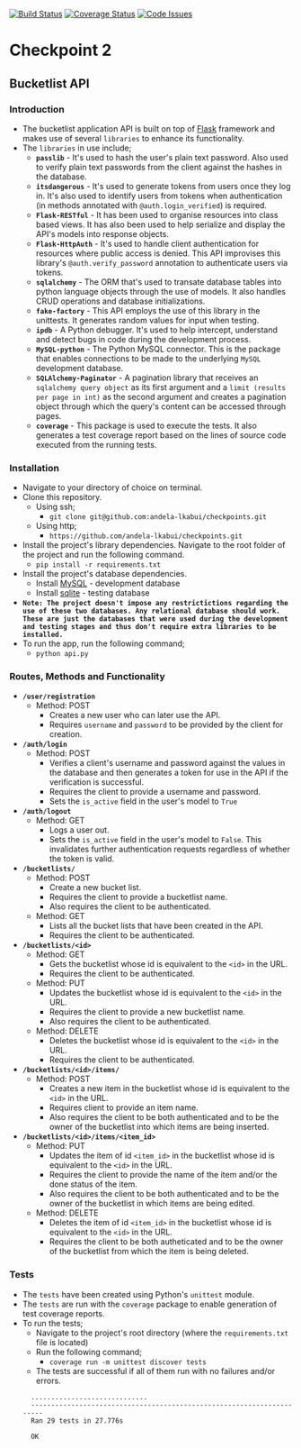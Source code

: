 [![Build Status](https://travis-ci.org/andela-lkabui/checkpoint2.svg?branch=develop)](https://travis-ci.org/andela-lkabui/checkpoint2)
[![Coverage Status](https://coveralls.io/repos/andela-lkabui/checkpoint2/badge.svg?branch=develop&service=github)](https://coveralls.io/github/andela-lkabui/checkpoint2?branch=develop)
[![Code Issues](https://www.quantifiedcode.com/api/v1/project/060712fe227e4c2387ebd9fee6b7da22/badge.svg)](https://www.quantifiedcode.com/app/project/060712fe227e4c2387ebd9fee6b7da22)
# Checkpoint 2

## Bucketlist API

### Introduction
* The bucketlist application API is built on top of [Flask](http://flask.pocoo.org) framework and makes use of several `libraries` to enhance its functionality.
* The `libraries` in use include;
   * **`passlib`** - It's used to hash the user's plain text password. Also used to verify plain text passwords from the client against the hashes in the database.
   * **`itsdangerous`** - It's used to generate tokens from users once they log in. It's also used to identify users from tokens when authentication (in methods annotated with `@auth.login_verified`) is required.
   * **`Flask-RESTful`** - It has been used to organise resources into class based views. It has also been used to help serialize and display the API's models into response objects.
   * **`Flask-HttpAuth`** - It's used to handle client authentication for resources where public access is denied. This API improvises this library's `@auth.verify_password` annotation to authenticate users via tokens.
   * **`sqlalchemy`** - The ORM that's used to transate database tables into python language objects through the use of models. It also handles CRUD operations and database initializations.
   * **`fake-factory`** - This API employs the use of this library in the unittests. It generates random values for input when testing.
   * **`ipdb`** - A Python debugger. It's used to help intercept, understand and detect bugs in code during the development process.
   * **`MySQL-python`** - The Python MySQL connector. This is the package that enables connections to be made to the underlying `MySQL` development database.
   * **`SQLAlchemy-Paginator`** - A pagination library that receives an `sqlalchemy query object` as its first argument and a `limit (results per page in int)` as the second argument and creates a pagination object through which the query's content can be accessed through pages.
   * **`coverage`** - This package is used to execute the tests. It also generates a test coverage report based on the lines of source code executed from the running tests.

### Installation
* Navigate to your directory of choice on terminal.
* Clone this repository.
  * Using ssh;
    * `git clone git@github.com:andela-lkabui/checkpoints.git`
  * Using http;
    * `https://github.com/andela-lkabui/checkpoints.git`
* Install the project's library dependencies. Navigate to the root folder of the project and run the following command.
  * `pip install -r requirements.txt`
* Install the project's database dependencies.
  * Install [MySQL](https://www.mysql.com/downloads/) - development database
  * Install [sqlite](https://www.sqlite.org/download.html) - testing database
* **```Note: The project doesn't impose any restrictictions regarding the use of these two databases. Any relational database should work. These are just the databases that were used during the development and testing stages and thus don't require extra libraries to be installed.```**
* To run the app, run the following command;
  * `python api.py`

### Routes, Methods and Functionality
* **`/user/registration`**
  * Method: POST
    * Creates a new user who can later use the API.
    * Requires `username` and `password` to be provided by the client for creation.
* **`/auth/login`**
  * Method: POST
    * Verifies a client's username and password against the values in the database and then generates a token for use in the API if the verification is successful.
    * Requires the client to provide a username and password.
    * Sets the `is_active` field in the user's model to `True`
* **`/auth/logout`**
  * Method: GET
    * Logs a user out.
    * Sets the `is_active` field in the user's model to `False`. This invalidates further authentication requests regardless of whether the token is valid.
* **`/bucketlists/`**
  * Method: POST
    * Create a new bucket list.
    * Requires the client to provide a bucketlist name.
    * Also requires the client to be authenticated.
  * Method: GET
    * Lists all the bucket lists that have been created in the API.
    * Requires the client to be authenticated.
* **`/bucketlists/<id>`**
  * Method: GET
    * Gets the bucketlist whose id is equivalent to the `<id>` in the URL.
    * Requires the client to be authenticated.
  * Method: PUT
    * Updates the bucketlist whose id is equivalent to the `<id>` in the URL.
    * Requires the client to provide a new bucketlist name.
    * Also requires the client to be authenticated.
  * Method: DELETE
    * Deletes the bucketlist whose id is equivalent to the `<id>` in the URL.
    * Requires the client to be authenticated.
* **`/bucketlists/<id>/items/`**
  * Method: POST
    * Creates a new item in the bucketlist whose id is equivalent to the `<id>` in the URL.
    * Requires client to provide an item name.
    * Also requires the client to be both authenticated and to be the owner of the bucketlist into which items are being inserted.
* **`/bucketlists/<id>/items/<item_id>`**
  * Method: PUT
    * Updates the item of id `<item_id>` in the bucketlist whose id is equivalent to the `<id>` in the URL.
    * Requires the client to provide the name of the item and/or the done status of the item.
    * Also requires the client to be both authenticated and to be the owner of the bucketlist in which items are being edited.
  * Method: DELETE
    * Deletes the item of id `<item_id>` in the bucketlist whose id is equivalent to the `<id>` in the URL.
    * Requires the client to be both autheticated and to be the owner of the bucketlist from which the item is being deleted.

### Tests
* The `tests` have been created using Python's `unittest` module.
* The `tests` are run with the `coverage` package to enable generation of test coverage reports.
* To run the tests;
  * Navigate to the project's root directory (where the `requirements.txt` file is located)
  * Run the following command;
    * `coverage run -m unittest discover tests`
  * The tests are successful if all of them run with no failures and/or errors.
  ```shell
    .............................
    ----------------------------------------------------------------------
    Ran 29 tests in 27.776s

    OK
  ```
